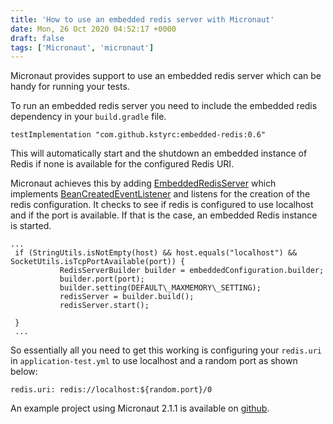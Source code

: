 ```yaml
---
title: 'How to use an embedded redis server with Micronaut'
date: Mon, 26 Oct 2020 04:52:17 +0000
draft: false
tags: ['Micronaut', 'micronaut']
---
```


Micronaut provides support to use an embedded redis server which can be handy for running your tests.

To run an embedded redis server you need to include the embedded redis dependency in your `build.gradle` file.

`testImplementation "com.github.kstyrc:embedded-redis:0.6"`

This will automatically start and the shutdown an embedded instance of Redis if none is available for the configured Redis URI.

Micronaut achieves this by adding [EmbeddedRedisServer](https://micronaut-projects.github.io/micronaut-redis/snapshot/api/io/micronaut/configuration/lettuce/test/EmbeddedRedisServer.html) which implements [BeanCreatedEventListener](https://docs.micronaut.io/latest/api/io/micronaut/context/event/BeanCreatedEventListener.html) and listens for the creation of the redis configuration. It checks to see if redis is configured to use localhost and if the port is available. If that is the case, an embedded Redis instance is started.

```
...
 if (StringUtils.isNotEmpty(host) && host.equals("localhost") && SocketUtils.isTcpPortAvailable(port)) {
           RedisServerBuilder builder = embeddedConfiguration.builder;
           builder.port(port);
           builder.setting(DEFAULT\_MAXMEMORY\_SETTING);
           redisServer = builder.build();
           redisServer.start();

 }
 ...
```

So essentially all you need to get this working is configuring your `redis.uri` in `application-test.yml` to use localhost and a random port as shown below:

`redis.uri: redis://localhost:${random.port}/0`

An example project using Micronaut 2.1.1 is available on [github](https://github.com/amuponda/blog-posts/tree/master/mn-embedded-redis).